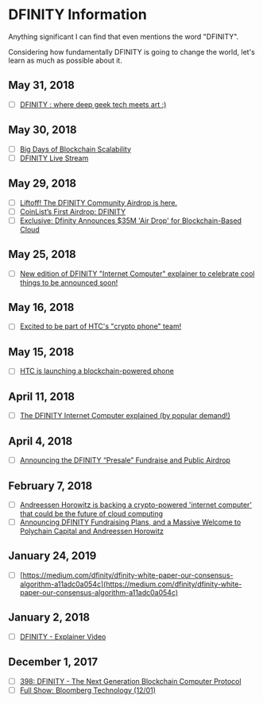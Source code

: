 # DFINITY Information

Anything significant I can find that even mentions the word "DFINITY".

Considering how fundamentally DFINITY is going to change the world, let's learn as much as possible about it.

## May 31, 2018

- [ ] [DFINITY : where deep geek tech meets art :)](https://twitter.com/dominic_w/status/1002260693490454528)

## May 30, 2018

- [ ] [Big Days of Blockchain Scalability](https://medium.com/zkcapital/big-days-of-blockchain-scalability-d696ca3d8d72)
- [ ] [DFINITY Live Stream](https://www.youtube.com/watch?v=IuXC8bphzmM)

## May 29, 2018

- [ ] [Liftoff! The DFINITY Community Airdrop is here.](https://medium.com/dfinity/liftoff-the-dfinity-community-airdrop-is-here-5a11b94a2d03)
- [ ] [CoinList’s First Airdrop: DFINITY](https://medium.com/@coinlist/coinlists-first-airdrop-dfinity-207fe207a3ac)
- [ ] [Exclusive: Dfinity Announces $35M 'Air Drop' for Blockchain-Based Cloud](http://fortune.com/2018/05/29/blockchain-dfinity-air-drop)

## May 25, 2018

- [ ] [New edition of DFINITY "Internet Computer" explainer to celebrate cool things to be announced soon!](https://twitter.com/dominic_w/status/1000179822809640961)

## May 16, 2018

- [ ] [Excited to be part of HTC's "crypto phone" team!](https://twitter.com/dominic_w/status/996903047186993157)

## May 15, 2018

- [ ] [HTC is launching a blockchain-powered phone](https://thenextweb.com/insider/2018/05/15/htc-blockchain-powered-phone/)

## April 11, 2018

- [ ] [The DFINITY Internet Computer explained (by popular demand!)](https://twitter.com/dominic_w/status/984270627388375040)

## April 4, 2018

- [ ] [Announcing the DFINITY “Presale” Fundraise and Public Airdrop](https://medium.com/dfinity/announcing-the-dfinity-presale-fundraise-and-public-airdrop-cdea19892ef6)

## February 7, 2018

- [ ] [Andreessen Horowitz is backing a crypto-powered 'internet computer' that could be the future of cloud computing](http://www.businessinsider.com/polychain-andreessen-horowitz-dfinity-2018-2?r=UK&IR=T)
- [ ] [Announcing DFINITY Fundraising Plans, and a Massive Welcome to Polychain Capital and Andreessen Horowitz](https://medium.com/dfinity/announcing-dfinity-fundraising-plans-and-a-massive-welcome-to-polychain-capital-and-andreessen-2ceb34769cd3)

## January 24, 2019

- [ ] [https://medium.com/dfinity/dfinity-white-paper-our-consensus-algorithm-a11adc0a054c](https://medium.com/dfinity/dfinity-white-paper-our-consensus-algorithm-a11adc0a054c)

## January 2, 2018

- [ ] [DFINITY - Explainer Video](https://www.youtube.com/watch?v=kyCfGRZaDnw)

## December 1, 2017

- [ ] [398: DFINITY - The Next Generation Blockchain Computer Protocol](https://www.youtube.com/watch?v=aDNCZFdxqso)
- [ ] [Full Show: Bloomberg Technology (12/01)](https://www.youtube.com/watch?v=OZ3bVr7YDd4)
